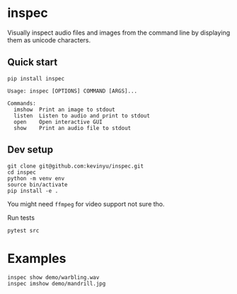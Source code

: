 # inspec

Visually inspect audio files and images from the command line by displaying them as unicode characters.

## Quick start

```
pip install inspec
```

```
Usage: inspec [OPTIONS] COMMAND [ARGS]...

Commands:
  imshow  Print an image to stdout
  listen  Listen to audio and print to stdout
  open    Open interactive GUI
  show    Print an audio file to stdout
```

## Dev setup

```
git clone git@github.com:kevinyu/inspec.git
cd inspec
python -m venv env
source bin/activate
pip install -e .
```

You might need `ffmpeg` for video support not sure tho.

Run tests

```
pytest src
```

# Examples

```shell
inspec show demo/warbling.wav
inspec imshow demo/mandrill.jpg
```
